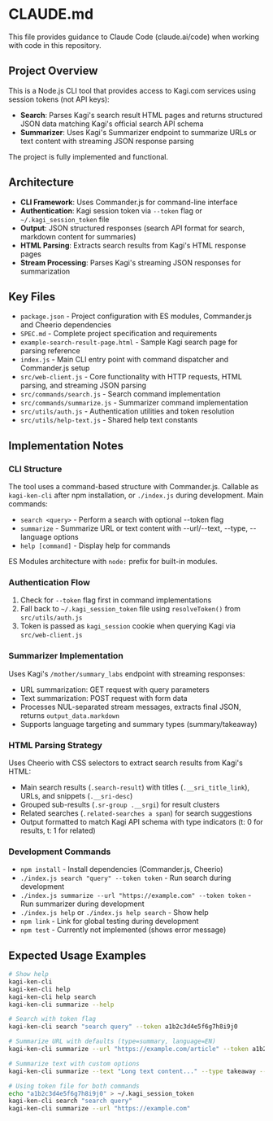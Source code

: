 # CLAUDE.md

This file provides guidance to Claude Code (claude.ai/code) when working with code in this repository.

## Project Overview

This is a Node.js CLI tool that provides access to Kagi.com services using session tokens (not API keys):
- **Search**: Parses Kagi's search result HTML pages and returns structured JSON data matching Kagi's official search API schema
- **Summarizer**: Uses Kagi's Summarizer endpoint to summarize URLs or text content with streaming JSON response parsing

The project is fully implemented and functional.

## Architecture

- **CLI Framework**: Uses Commander.js for command-line interface
- **Authentication**: Kagi session token via `--token` flag or `~/.kagi_session_token` file
- **Output**: JSON structured responses (search API format for search, markdown content for summaries)
- **HTML Parsing**: Extracts search results from Kagi's HTML response pages
- **Stream Processing**: Parses Kagi's streaming JSON responses for summarization

## Key Files

- `package.json` - Project configuration with ES modules, Commander.js and Cheerio dependencies
- `SPEC.md` - Complete project specification and requirements
- `example-search-result-page.html` - Sample Kagi search page for parsing reference
- `index.js` - Main CLI entry point with command dispatcher and Commander.js setup
- `src/web-client.js` - Core functionality with HTTP requests, HTML parsing, and streaming JSON parsing
- `src/commands/search.js` - Search command implementation
- `src/commands/summarize.js` - Summarizer command implementation
- `src/utils/auth.js` - Authentication utilities and token resolution
- `src/utils/help-text.js` - Shared help text constants

## Implementation Notes

### CLI Structure
The tool uses a command-based structure with Commander.js. Callable as `kagi-ken-cli` after npm installation, or `./index.js` during development. Main commands:
- `search <query>` - Perform a search with optional --token flag
- `summarize` - Summarize URL or text content with --url/--text, --type, --language options
- `help [command]` - Display help for commands

ES Modules architecture with `node:` prefix for built-in modules.

### Authentication Flow
1. Check for `--token` flag first in command implementations
2. Fall back to `~/.kagi_session_token` file using `resolveToken()` from `src/utils/auth.js`
3. Token is passed as `kagi_session` cookie when querying Kagi via `src/web-client.js`

### Summarizer Implementation
Uses Kagi's `/mother/summary_labs` endpoint with streaming responses:
- URL summarization: GET request with query parameters
- Text summarization: POST request with form data
- Processes NUL-separated stream messages, extracts final JSON, returns `output_data.markdown`
- Supports language targeting and summary types (summary/takeaway)

### HTML Parsing Strategy
Uses Cheerio with CSS selectors to extract search results from Kagi's HTML:
- Main search results (`.search-result`) with titles (`.__sri_title_link`), URLs, and snippets (`.__sri-desc`)
- Grouped sub-results (`.sr-group .__srgi`) for result clusters
- Related searches (`.related-searches a span`) for search suggestions
- Output formatted to match Kagi API schema with type indicators (t: 0 for results, t: 1 for related)

### Development Commands
- `npm install` - Install dependencies (Commander.js, Cheerio)
- `./index.js search "query" --token token` - Run search during development
- `./index.js summarize --url "https://example.com" --token token` - Run summarizer during development
- `./index.js help` or `./index.js help search` - Show help
- `npm link` - Link for global testing during development
- `npm test` - Currently not implemented (shows error message)

## Expected Usage Examples

```bash
# Show help
kagi-ken-cli
kagi-ken-cli help
kagi-ken-cli help search
kagi-ken-cli summarize --help

# Search with token flag
kagi-ken-cli search "search query" --token a1b2c3d4e5f6g7h8i9j0

# Summarize URL with defaults (type=summary, language=EN)
kagi-ken-cli summarize --url "https://example.com/article" --token a1b2c3d4e5f6g7h8i9j0

# Summarize text with custom options
kagi-ken-cli summarize --text "Long text content..." --type takeaway --language DE --token token

# Using token file for both commands
echo "a1b2c3d4e5f6g7h8i9j0" > ~/.kagi_session_token
kagi-ken-cli search "search query"
kagi-ken-cli summarize --url "https://example.com"
```
